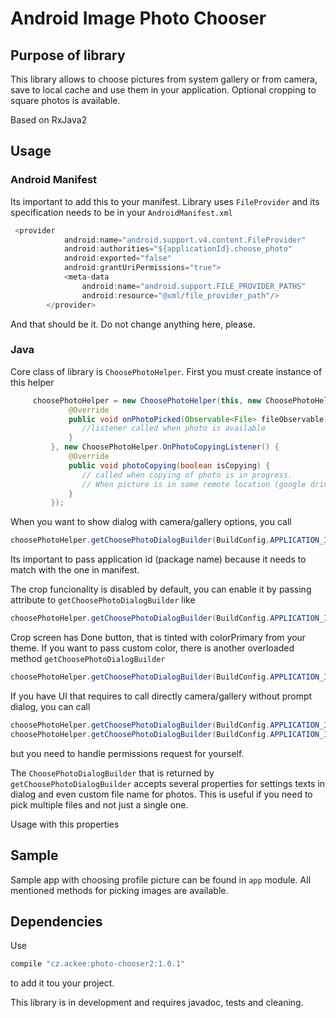 # Android Image Photo Chooser
## Purpose of library

This library allows to choose pictures from system gallery or from camera, save to local cache and use them in your application. Optional cropping to square photos is available.

Based on RxJava2
## Usage

### Android Manifest
Its important to add this to your manifest. Library uses `FileProvider` and its specification needs to be in your `AndroidManifest.xml`

```java
 <provider
            android:name="android.support.v4.content.FileProvider"
            android:authorities="${applicationId}.choose_photo"
            android:exported="false"
            android:grantUriPermissions="true">
            <meta-data
                android:name="android.support.FILE_PROVIDER_PATHS"
                android:resource="@xml/file_provider_path"/>
        </provider>
```

And that should be it. Do not change anything here, please.

### Java
Core class of library is `ChoosePhotoHelper`. First you must create instance of this helper
```java
     choosePhotoHelper = new ChoosePhotoHelper(this, new ChoosePhotoHelper.OnPhotoPickedListener() {
             @Override
             public void onPhotoPicked(Observable<File> fileObservable) {
                //listener called when photo is available
             }
         }, new ChoosePhotoHelper.OnPhotoCopyingListener() {
             @Override
             public void photoCopying(boolean isCopying) {
                // called when copying of photo is in progress.
                // When picture is in some remote location (google drive), downloading and copying can take some time
             }
         });
```

When you want to show dialog with camera/gallery options, you call
```java
choosePhotoHelper.getChoosePhotoDialogBuilder(BuildConfig.APPLICATION_ID).show(getSupportFragmentManager());
```
Its important to pass application id (package name) because it needs to match with the one in manifest.


The crop funcionality is disabled by default, you can enable it by passing attribute to `getChoosePhotoDialogBuilder` like
```java
choosePhotoHelper.getChoosePhotoDialogBuilder(BuildConfig.APPLICATION_ID, true).show(getSupportFragmentManager());
```

Crop screen has Done button, that is tinted with colorPrimary from your theme. If you want to pass custom color, there is another overloaded method `getChoosePhotoDialogBuilder`

```java
choosePhotoHelper.getChoosePhotoDialogBuilder(BuildConfig.APPLICATION_ID, true, Color.BLUE).show(getSupportFragmentManager());
```

If you have UI that requires to call directly camera/gallery without prompt dialog, you can call
```java
choosePhotoHelper.getChoosePhotoDialogBuilder(BuildConfig.APPLICATION_ID, true).showCamera(getActivity());
choosePhotoHelper.getChoosePhotoDialogBuilder(BuildConfig.APPLICATION_ID, true).showGallery(getActivity());
```
but you need to handle permissions request for yourself.

The `ChoosePhotoDialogBuilder` that is returned by `getChoosePhotoDialogBuilder` accepts several properties for settings texts in dialog and even custom file name for photos. This is useful if you need to pick multiple files and not just a single one.

Usage with this properties

## Sample

Sample app with choosing profile picture can be found in `app` module. All mentioned methods for picking images are available.

## Dependencies

Use
```groovy
compile "cz.ackee:photo-chooser2:1.0.1"
```
to add it tou your project.

This library is in development and requires javadoc, tests and cleaning.